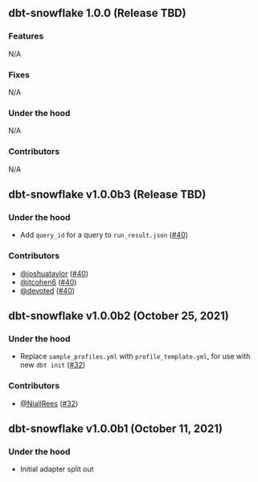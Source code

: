 ## dbt-snowflake 1.0.0 (Release TBD)

### Features
N/A

### Fixes
N/A

### Under the hood
N/A

### Contributors
N/A

## dbt-snowflake v1.0.0b3 (Release TBD)

### Under the hood
- Add `query_id` for a query to `run_result.json` ([#40](https://github.com/dbt-labs/dbt-snowflake/pull/40))

### Contributors
- [@joshuataylor](https://github.com/joshuataylor) ([#40](https://github.com/dbt-labs/dbt-snowflake/pull/40))
- [@jtcohen6](https://github.com/jtcohen6) ([#40](https://github.com/dbt-labs/dbt-snowflake/pull/40))
- [@devoted](https://github.com/devoted) ([#40](https://github.com/dbt-labs/dbt-snowflake/pull/40))

## dbt-snowflake v1.0.0b2 (October 25, 2021)

### Under the hood
- Replace `sample_profiles.yml` with `profile_template.yml`, for use with new `dbt init` ([#32](https://github.com/dbt-labs/dbt-snowflake/pull/32))

### Contributors
- [@NiallRees](https://github.com/NiallRees) ([#32](https://github.com/dbt-labs/dbt-snowflake/pull/32))

## dbt-snowflake v1.0.0b1 (October 11, 2021)

### Under the hood

- Initial adapter split out
